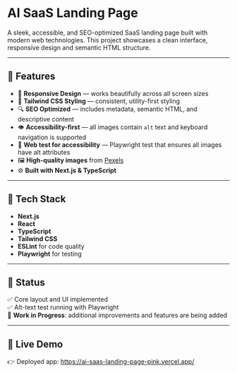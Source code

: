 # AI SaaS Landing Page

A sleek, accessible, and SEO-optimized SaaS landing page built with modern web technologies. This project showcases a clean interface, responsive design and semantic HTML structure.

---

## 🚀 Features

- 📱 **Responsive Design** — works beautifully across all screen sizes  
- 🎨 **Tailwind CSS Styling** — consistent, utility-first styling  
- 🔍 **SEO Optimized** — includes metadata, semantic HTML, and descriptive content  
- 👁️ **Accessibility-first** — all images contain `alt` text and keyboard navigation is supported  
- 🧪 **Web test for accessibility** — Playwright test that ensures all images have alt attributes  
- 🖼️ **High-quality images** from [Pexels](https://pexels.com)
- ⚙️ **Built with Next.js & TypeScript**

---

## 🧰 Tech Stack

- **Next.js**
- **React**
- **TypeScript**
- **Tailwind CSS**
- **ESLint** for code quality
- **Playwright** for testing

---

## 📌 Status

✅ Core layout and UI implemented   
✅ Alt-text test running with Playwright  
🚧 **Work in Progress**: additional improvements and features are being added

---
## 🔗 Live Demo
👉 Deployed app: https://ai-saas-landing-page-pink.vercel.app/

